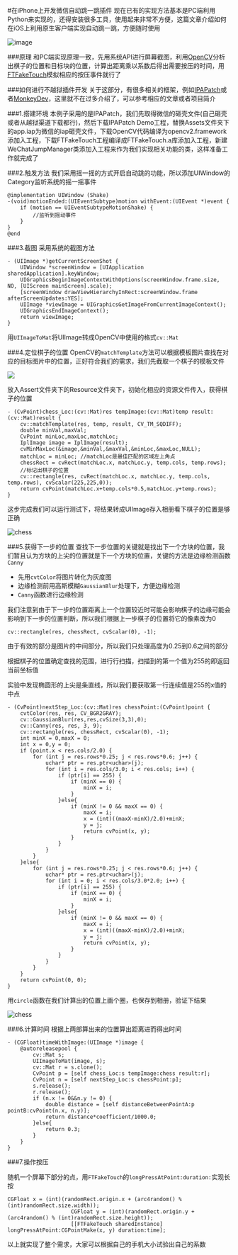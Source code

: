 #在iPhone上开发微信自动跳一跳插件
现在已有的实现方法基本是PC端利用Python来实现的，还得安装很多工具，使用起来非常不方便，这篇文章介绍如何在iOS上利用原生客户端实现自动跳一跳，方便随时使用

![image](result.gif)

###原理
和PC端实现原理一致，先用系统API进行屏幕截图，利用[OpenCV](https://github.com/opencv/opencv)分析出棋子的位置和目标块的位置，计算出距离乘以系数后得出需要按压的时间，用[FTFakeTouch](https://github.com/devliubo/FTFakeTouch)模拟相应的按压事件就行了

###如何进行不越狱插件开发
关于这部分，有很多相关的框架，例如[IPAPatch](https://github.com/Naituw/IPAPatch)或者[MonkeyDev](https://github.com/AloneMonkey/MonkeyDev)，这里就不在过多介绍了，可以参考相应的文章或者项目简介

###1.搭建环境
本例子采用的是IPAPatch，我们先取得微信的砸壳文件(自己砸壳或者从越狱渠道下载都行)，然后下载IPAPatch Demo工程，替换Assets文件夹下的app.iap为微信的iap砸壳文件，下载OpenCV代码编译为opencv2.framework添加入工程，下载FTFakeTouch工程编译成FTFakeTouch.a库添加入工程，新建WeChatJumpManager类添加入工程来作为我们实现相关功能的类，这样准备工作就完成了

###2.触发方法
我们采用摇一摇的方式开启自动跳的功能，所以添加UIWindow的Category监听系统的摇一摇事件

```
@implementation UIWindow (Shake)
-(void)motionEnded:(UIEventSubtype)motion withEvent:(UIEvent *)event {
    if (motion == UIEventSubtypeMotionShake) {
        //监听到摇动事件
    }
}
@end
```

###3.截图
采用系统的截图方法

```
- (UIImage *)getCurrentScreenShot {
    UIWindow *screenWindow = [UIApplication sharedApplication].keyWindow;
    UIGraphicsBeginImageContextWithOptions(screenWindow.frame.size, NO, [UIScreen mainScreen].scale);
    [screenWindow drawViewHierarchyInRect:screenWindow.frame afterScreenUpdates:YES];
    UIImage *viewImage = UIGraphicsGetImageFromCurrentImageContext();
    UIGraphicsEndImageContext();
    return viewImage;
}
```
用`UIImageToMat`将UIImage转成OpenCV中使用的格式`cv::Mat`

###4.定位棋子的位置
OpenCV的`matchTemplate`方法可以根据模板图片查找在对应的目标图片中的位置，正好符合我们的需求，我们先截取一个棋子的模板文件

![](template.jpg)

放入Assert文件夹下的Resource文件夹下，初始化相应的资源文件传入，获得棋子的位置

```
- (CvPoint)chess_Loc:(cv::Mat)res tempImage:(cv::Mat)temp result:(cv::Mat)result {
    cv::matchTemplate(res, temp, result, CV_TM_SQDIFF);
    double minVal,maxVal;
    CvPoint minLoc,maxLoc,matchLoc;
    IplImage image = IplImage(result);
    cvMinMaxLoc(&image,&minVal,&maxVal,&minLoc,&maxLoc,NULL);
    matchLoc = minLoc; //matchLoc是最佳匹配的区域左上角点
    chessRect = cvRect(matchLoc.x, matchLoc.y, temp.cols, temp.rows);
    //标记出棋子的位置
    cv::rectangle(res, cvRect(matchLoc.x, matchLoc.y, temp.cols, temp.rows), cvScalar(225,225,0));
    return cvPoint(matchLoc.x+temp.cols*0.5,matchLoc.y+temp.rows);
}
```

这步完成我们可以运行测试下，将结果转成UIImage存入相册看下棋子的位置是够正确

![chess](IMG_1344.JPG)

###5.获得下一步的位置
查找下一步位置的关键就是找出下一个方块的位置，我们暂且认为方块的上尖的位置就是下一个方块的位置，关键的方法是边缘检测函数`Canny`

* 先用`cvtColor`将图片转化为灰度图
* 边缘检测前用高斯模糊`GaussianBlur`处理下，方便边缘检测
* `Canny`函数进行边缘检测

我们注意到由于下一步的位置距离上一个位置较近时可能会影响棋子的边缘可能会影响到下一步的位置判断，所以我们根据上一步棋子的位置将它的像素改为0

```
cv::rectangle(res, chessRect, cvScalar(0), -1);
```

由于有效的部分是图片的中间部分，所以我们只处理高度为0.25到0.6之间的部分

根据棋子的位置确定查找的范围，进行行扫描，扫描到的第一个值为255的即返回当前坐标值

实验中发现椭圆形的上尖是条直线，所以我们要获取第一行连续值是255的x值的中点

```
- (CvPoint)nextStep_Loc:(cv::Mat)res chessPoint:(CvPoint)point {
    cvtColor(res, res, CV_BGR2GRAY);
    cv::GaussianBlur(res,res,cvSize(3,3),0);
    cv::Canny(res, res, 3, 9);
    cv::rectangle(res, chessRect, cvScalar(0), -1);
    int minX = 0,maxX = 0;
    int x = 0,y = 0;
    if (point.x < res.cols/2.0) {
        for (int j = res.rows*0.25; j < res.rows*0.6; j++) {
            uchar* ptr = res.ptr<uchar>(j);
            for (int i = res.cols/3.0; i < res.cols; i++) {
                if (ptr[i] == 255) {
                    if (minX == 0) {
                        minX = i;
                    }
                }else{
                    if (minX != 0 && maxX == 0) {
                        maxX = i;
                        x = (int)((maxX-minX)/2.0)+minX;
                        y = j;
                        return cvPoint(x, y);
                    }
                }
            }
        }
    }else{
        for (int j = res.rows*0.25; j < res.rows*0.6; j++) {
            uchar* ptr = res.ptr<uchar>(j);
            for (int i = 0; i < res.cols/3.0*2.0; i++) {
                if (ptr[i] == 255) {
                    if (minX == 0) {
                        minX = i;
                    }
                }else{
                    if (minX != 0 && maxX == 0) {
                        maxX = i;
                        x = (int)((maxX-minX)/2.0)+minX;
                        y = j;
                        return cvPoint(x, y);
                    }
                }
            }
        }
    }
    return cvPoint(0, 0);
}
```

用`circle`函数在我们计算出的位置上画个圈，也保存到相册，验证下结果

![chess](IMG_1359.JPG)

###6.计算时间
根据上两部算出来的位置算出距离进而得出时间

```
- (CGFloat)timeWithImage:(UIImage *)image {
    @autoreleasepool {
        cv::Mat s;
        UIImageToMat(image, s);
        cv::Mat r = s.clone();
        CvPoint p = [self chess_Loc:s tempImage:chess result:r];
        CvPoint n = [self nextStep_Loc:s chessPoint:p];
        s.release();
        r.release();
        if (n.x != 0&&n.y != 0) {
            double distance = [self distanceBetweenPointA:p pointB:cvPoint(n.x, n.y)];
            return distance*coefficient/1000.0;
        }else{
            return 0.3;
        }
    }
}
```

###7.操作按压

随机一个屏幕下部分的点，用`FTFakeTouch`的`longPressAtPoint:duration:`实现长按

```
CGFloat x = (int)(randomRect.origin.x + (arc4random() % (int)randomRect.size.width));
                    CGFloat y = (int)(randomRect.origin.y + (arc4random() % (int)randomRect.size.height));
                    [[FTFakeTouch sharedInstance] longPressAtPoint:CGPointMake(x, y) duration:time];
```

以上就实现了整个需求，大家可以根据自己的手机大小试验出自己的系数


